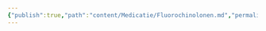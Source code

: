 ```yaml
---
{"publish":true,"path":"content/Medicatie/Fluorochinolonen.md","permalink":"/content/medicatie/fluorochinolonen/","title":"Fluorochinolonen","tags":["Medicatie/Antibiotica"]}
---
```


